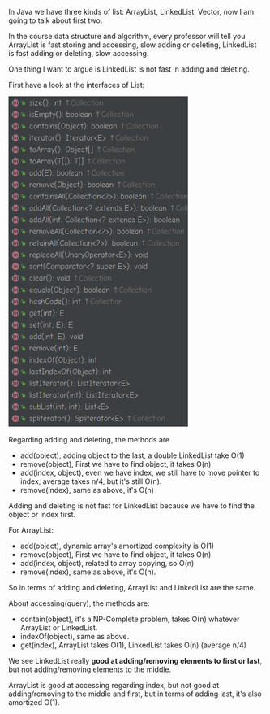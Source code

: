 In Java we have three kinds of list: ArrayList, LinkedList, Vector, now I am going to talk about first two.

In the course data structure and algorithm, every professor will tell you ArrayList is fast storing and accessing, slow adding or deleting, LinkedList is fast adding or deleting, slow accessing.

One thing I want to argue is LinkedList is not fast in adding and deleting.

First have a look at the interfaces of List:

![alt](https://github.com/HanfordWu/hanfordwu.github.io/blob/master/static/img/Screenshot%20from%202020-08-09%2023-32-09.png?raw=true)


Regarding adding and deleting, the methods are 
- add(object), adding object to the last, a double LinkedList take O(1)
- remove(object), First we have to find object, it takes O(n)
- add(index, object), even we have index, we still have to move pointer to index, average takes n/4, but it's still O(n).
- remove(index), same as above, it's O(n)

Adding and deleting is not fast for LinkedList because we have to find the object or index first. 


For ArrayList:
- add(object), dynamic array's amortized complexity is O(1)
- remove(object), First we have to find object, it takes O(n)
- add(index, object), related to array copying, so O(n)
- remove(index), same as above, it's O(n).

So in terms of adding and deleting, ArrayList and LinkedList are the same.



About accessing(query), the methods are:

- contain(object), it's a NP-Complete problem, takes O(n) whatever ArrayList or LinkedList.
- indexOf(object), same as above.
- get(index), ArrayList takes O(1), LinkedList takes O(n) (average n/4)

We see LinkedList really **good at adding/removing elements to first or last**, but not adding/removing elements to the middle.

ArrayList is good at accessing regarding index, but not good at adding/removing to the middle and first, but in terms of adding last, it's also amortized O(1).
